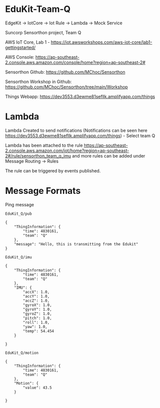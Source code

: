 # EduKit-Team-Q

EdgeKit -> IotCore -> Iot Rule -> Lambda -> Mock Service

Suncorp Sensorthon project, Team Q

AWS IoT Core, Lab 1 - https://iot.awsworkshops.com/aws-iot-core/lab1-gettingstarted/

AWS Console: https://ap-southeast-2.console.aws.amazon.com/console/home?region=ap-southeast-2#

Sensorthon Github: https://github.com/MChoc/Sensorthon

Sensorthon Workshop in Github: https://github.com/MChoc/Sensorthon/tree/main/Workshop

Things Webapp: https://dev3553.d3ewme81sefllk.amplifyapp.com/things

# Lambda

Lambda Created to send notifications (Notifications can be seen here https://dev3553.d3ewme81sefllk.amplifyapp.com/things) - Select team Q

Lambda has been attached to the rule https://ap-southeast-2.console.aws.amazon.com/iot/home?region=ap-southeast-2#/rule/sensorthon_team_q_imu and more rules can be added under Message Routing -> Rules

The rule can be triggered by events published.

# Message Formats

Ping message

`EduKit_Q/pub`

    {
        "ThingInformation": {
            "time": 4830161,
            "team": "Q"
        },
        "message": "Hello, this is transmitting from the Edukit"
    }


`EduKit_Q/imu`

    {
        "ThingInformation": {
            "time": 4830161,
            "team": "Q"
        },
        "IMU": {
            "accX": 1.0,
            "accY": 1.0,
            "accZ": 1.0,
            "gyroX": 1.0,
            "gyroY": 1.0,
            "gyroZ": 1.0,
            "pitch": 1.0,
            "roll": 1.0,
            "yaw": 1.0,
            "temp": 54.454
        }
    
    }

`EduKit_Q/motion`

    {
        "ThingInformation": {
            "time": 4830161,
            "team": "Q"
        },
        "Motion": {
            "value": 43.5
        }
        
    }
